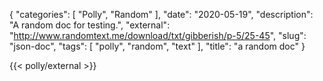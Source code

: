 {
"categories": [
"Polly",
"Random"
],
"date": "2020-05-19",
"description": "A random doc for testing.",
"external": "http://www.randomtext.me/download/txt/gibberish/p-5/25-45",
"slug": "json-doc",
"tags": [
"polly",
"random",
"text"
],
"title": "a random doc"
}

{{< polly/external >}}
